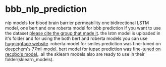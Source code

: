 # bbb_nlp_prediction
nlp models for blood brain barrier permeability
one bidirectional LSTM model, one bert and one roberta model for bbb prediction
if you want to use the dataset [please cite the group that made it](https://www.nature.com/articles/s41597-021-01069-5).
the lstm model is uploaded in it's folder and for using the both bert and roberta models you can use [huggingface website](https://huggingface.co/Parsa).
roberta model for smiles prediction was fine-tuned on [deepchem's 77mil model](https://huggingface.co/DeepChem/ChemBERTa-77M-MLM).
bert model for iupac prediction was [fine-tuned on recobo's model.](https://huggingface.co/recobo/chemical-bert-uncased).
all the sklearn models also are ready to use in their folder(sklearn_models).
